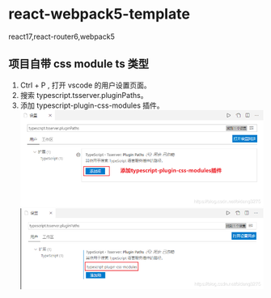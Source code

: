 # react-webpack5-template

react17,react-router6,webpack5

## 项目自带 css module ts 类型

1. Ctrl + P , 打开 vscode 的用户设置页面。
2. 搜索 typescript.tsserver.pluginPaths。
3. 添加 typescript-plugin-css-modules 插件。
   ![alt 属性文本](./docs/add-plugin.png)
   ![alt 属性文本](./docs/ts-css-module.png)
